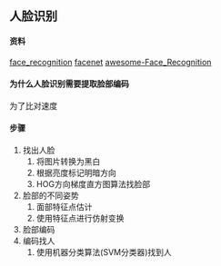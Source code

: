 ## 人脸识别

#### 资料
[face_recognition](https://github.com/ageitgey/face_recognition)
[facenet](https://github.com/davidsandberg/facenet)
[awesome-Face_Recognition](https://github.com/ChanChiChoi/awesome-Face_Recognition)

#### 为什么人脸识别需要提取脸部编码
为了比对速度

#### 步骤
1. 找出人脸
    1. 将图片转换为黑白
    2. 根据亮度标记明暗方向
    3. HOG方向梯度直方图算法找脸部
2. 脸部的不同姿势
    1. 面部特征点估计
    2. 使用特征点进行仿射变换
3. 脸部编码
4. 编码找人
    1. 使用机器分类算法(SVM分类器)找到人
    
#### 